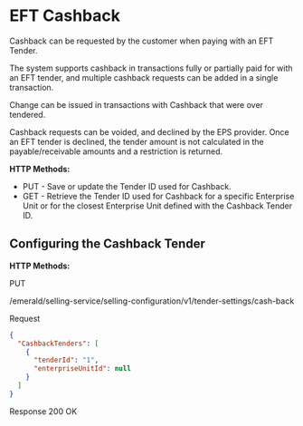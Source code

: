# EFT Cashback

Cashback can be requested by the customer when paying with an EFT Tender.

The system supports cashback in transactions fully or partially paid for with an EFT tender, and multiple cashback requests can be added in a single transaction.

Change can be issued in transactions with Cashback that were over tendered.

Cashback requests can be voided, and declined by the EPS provider. Once an EFT tender is declined, the tender amount is not calculated in the payable/receivable amounts and a restriction is returned.

**HTTP Methods:**

* PUT - Save or update the Tender ID used for Cashback.
* GET - Retrieve the Tender ID used for Cashback for a specific Enterprise Unit or for the closest Enterprise Unit defined with the Cashback Tender ID.

## Configuring the Cashback Tender

**HTTP Methods:**

PUT

/emerald/selling-service/selling-configuration/v1/tender-settings/cash-back

Request

```json
{
  "CashbackTenders": [
    {
      "tenderId": "1",
      "enterpriseUnitId": null
    }
  ]
}
```

Response 200 OK